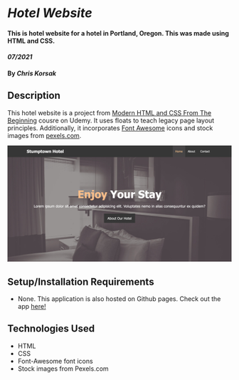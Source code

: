# _Hotel Website_

#### This is hotel website for a hotel in Portland, Oregon. This was made using HTML and CSS.

#### _07/2021_

#### By _**Chris Korsak**_

## Description

This hotel website is a project from [Modern HTML and CSS From The Beginning](https://www.udemy.com/course/modern-html-css-from-the-beginning/learn/lecture/13285364#overview) cousre on Udemy. It uses floats to teach legacy page layout principles. Additionally, it incorporates [Font Awesome](https://fontawesome.com/) icons and stock images from [pexels.com](https://www.pexels.com/).

<img src="images/hotel-website.jpg">

## Setup/Installation Requirements

* None. This application is also hosted on Github pages. Check out the app [here!](https://chriskorsak.github.io/hotel-website/)

## Technologies Used

* HTML
* CSS
* Font-Awesome font icons  
* Stock images from Pexels.com

